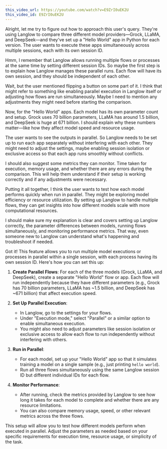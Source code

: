 ```yaml
---
this_video_url: https://youtube.com/watch?v=E9ZrI0uEK2U
this_video_id: E9ZrI0uEK2U
---
```

<think>
Alright, let me try to figure out how to approach this user's query. They're using Langlow to compare three different model providers—Grock, LLaMA, and DeepSeek—and they've set up a "Hello World" app in Python for each version. The user wants to execute these apps simultaneously across multiple sessions, each with its own session ID. 

Hmm, I remember that Langlow allows running multiple flows or processes at the same time by setting different session IDs. So maybe the first step is to explain how Langlow manages these parallel runs. Each flow will have its own session, and they should be independent of each other.

Wait, but the user mentioned flipping a button on some part of it. I think that might refer to something like enabling parallel execution in Langlow itself or adjusting how flows are run simultaneously. Maybe I need to mention any adjustments they might need before starting the comparison.

Now, for the "Hello World" apps. Each model has its own parameter count and setup. Grock uses 70 billion parameters, LLaMA has around 1.5 billion, and DeepSeek is huge at 671 billion. I should explain why these numbers matter—like how they affect model speed and resource usage.

The user wants to see the outputs in parallel. So Langlow needs to be set up to run each app separately without interfering with each other. They might need to adjust the settings, maybe enabling session isolation or exclusive access so that each app runs smoothly without conflicts.

I should also suggest some metrics they can monitor. Time taken for execution, memory usage, and whether there are any errors during the comparison. This will help them understand if their setup is working correctly and if any adjustments were necessary.

Putting it all together, I think the user wants to test how each model performs quickly when run in parallel. They might be exploring model efficiency or resource utilization. By setting up Langlow to handle multiple flows, they can get insights into how different models scale with more computational resources.

I should make sure my explanation is clear and covers setting up Langlow correctly, the parameter differences between models, running flows simultaneously, and monitoring performance metrics. That way, even someone new to Langlow can understand what's happening and troubleshoot if needed.
</think>

Got it! This feature allows you to run multiple model executions or processes in parallel within a single session, with each process having its own session ID. Here's how you can set this up:

1. **Create Parallel Flows**: For each of the three models (Grock, LLaMA, and DeepSeek), create a separate "Hello World" flow or app. Each flow will run independently because they have different parameters (e.g., Grock has 70 billion parameters, LLaMA has ~1.5 billion, and DeepSeek has ~671 billion) that affect execution speed.

2. **Set Up Parallel Execution**:
    - In Langlow, go to the settings for your flows.
    - Under "Execution mode," select "Parallel" or a similar option to enable simultaneous execution.
    - You might also need to adjust parameters like session isolation or exclusive access to allow each flow to run independently without interfering with others.

3. **Run in Parallel**:
    - For each model, set up your "Hello World" app so that it simulates training a model on a single sample (e.g., just printing `hello world`).
    - Run all three flows simultaneously using the same Langlow session ID but different individual IDs for each flow.

4. **Monitor Performance**:
    - After running, check the metrics provided by Langlow to see how long it takes for each model to complete and whether there are any resource limitations.
    - You can also compare memory usage, speed, or other relevant metrics across the three flows.

This setup will allow you to test how different models perform when executed in parallel. Adjust the parameters as needed based on your specific requirements for execution time, resource usage, or simplicity of the task.
